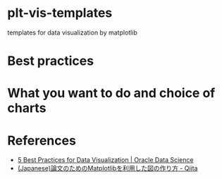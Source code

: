 # plt-vis-templates
templates for data visualization by matplotlib

# Best practices

# What you want to do and choice of charts

# References

* [5 Best Practices for Data Visualization | Oracle Data Science](https://blogs.oracle.com/datascience/5-best-practices-for-data-visualization)
* [(Japanese)論文のためのMatplotlibを利用した図の作り方 - Qiita](https://qiita.com/M_Kumagai/items/b11de7c9d06b3c43431d)